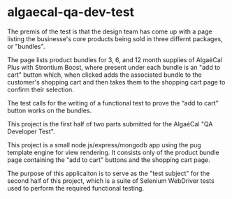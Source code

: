 # algaecal-qa-dev-test

The premis of the test is that the design team has come up with a page 
listing the businesse's core products being sold in three differnt packages, or "bundles".

The page lists product bundles for 3, 6, and 12 month supplies of AlgaėCal Plus with Strontium Boost, 
where present under each bundle is an "add to cart" button which, when clicked adds the associated bundle to
the customer's shopping cart and then takes them to the shopping cart page to confirm their selection.

The test calls for the writing of a functional test to prove the “add to cart” button works on the bundles. 

This project is the first half of two parts submitted for the AlgaėCal "QA Developer Test".

This project is a small node.js/express/mongodb app using the pug template engine for view rendering. 
It consists only of the product bundle page containing the "add to cart" buttons and the shopping cart page.

The purpose of this applicaiton is to serve as the "test subject" for the second half of this project, which is a suite of 
Selenium WebDriver tests used to perform the required functional testing.
